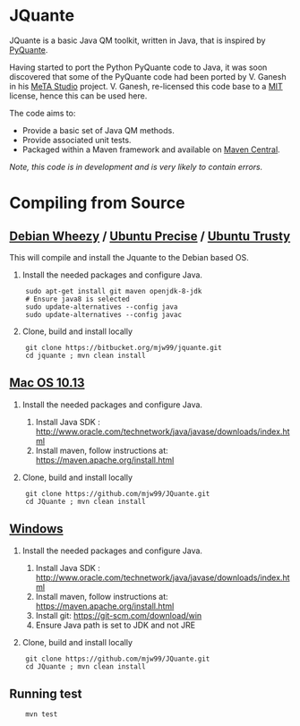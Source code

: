# JQuante #

JQuante is a basic Java QM toolkit, written in Java, that is inspired by [PyQuante](http://pyquante.sourceforge.net/).

Having started to port the Python PyQuante code to Java, it was soon discovered that some of the PyQuante code had been ported by V. Ganesh in his [MeTA Studio](https://github.com/tovganesh/metastudio) project. V. Ganesh, re-licensed this code base to a [MIT](https://tldrlegal.com/license/mit-license) license, hence this can be used here.

The code aims to:
* Provide a basic set of Java QM methods.
* Provide associated unit tests.
* Packaged within a Maven framework and available on [Maven Central](http://search.maven.org/).

*Note, this code is in development and is very likely to contain errors.*

# Compiling from Source
## [Debian Wheezy](http://www.debian.org/releases/wheezy/) / [Ubuntu Precise](http://releases.ubuntu.com/precise/) / [Ubuntu Trusty](http://releases.ubuntu.com/trusty/)
This will compile and install the Jquante to the Debian based OS.

1) Install the needed packages and configure Java.
```
    sudo apt-get install git maven openjdk-8-jdk
    # Ensure java8 is selected
    sudo update-alternatives --config java
    sudo update-alternatives --config javac
```
2) Clone, build and install locally
```
    git clone https://bitbucket.org/mjw99/jquante.git
    cd jquante ; mvn clean install
```
## [Mac OS 10.13](https://www.apple.com/macos/high-sierra/)
1) Install the needed packages and configure Java.
   
    1. Install Java SDK : http://www.oracle.com/technetwork/java/javase/downloads/index.html
    2. Install maven, follow instructions at: https://maven.apache.org/install.html

2) Clone, build and install locally
```
    git clone https://github.com/mjw99/JQuante.git
    cd JQuante ; mvn clean install
```
## [Windows](https://www.microsoft.com/en-in/windows/)
1) Install the needed packages and configure Java.
   
    1. Install Java SDK : http://www.oracle.com/technetwork/java/javase/downloads/index.html
    2. Install maven, follow instructions at: https://maven.apache.org/install.html
    3. Install git: https://git-scm.com/download/win
    4. Ensure Java path is set to JDK and not JRE

2) Clone, build and install locally
```
    git clone https://github.com/mjw99/JQuante.git
    cd JQuante ; mvn clean install
```
## Running test
```
    mvn test
```
